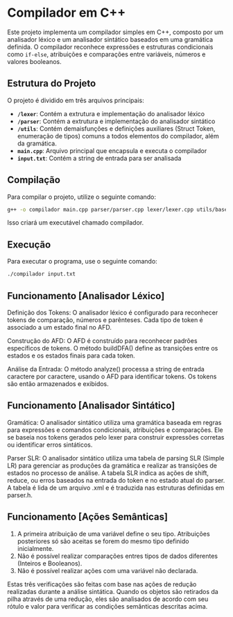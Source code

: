 # Compilador em C++

Este projeto implementa um compilador simples em C++, composto por um analisador léxico e um analisador sintático baseados em uma gramática definida. O compilador reconhece expressões e estruturas condicionais como `if-else`, atribuições e comparações entre variáveis, números e valores booleanos.


## Estrutura do Projeto

O projeto é dividido em três arquivos principais:

- **`/lexer`**: Contém a extrutura e implementação do analisador léxico
- **`/parser`**: Contém a extrutura e implementação do analisador sintático
- **`/utils`**: Contém demaisfunções e definições auxiliares (Struct Token, enumeração de tipos) comuns a todos elementos do compilador, além da gramática.
- **`main.cpp`**: Arquivo principal que encapsula e executa o compilador
- **`input.txt`**: Contém a string de entrada para ser analisada

## Compilação

Para compilar o projeto, utilize o seguinte comando:

```bash
g++ -o compilador main.cpp parser/parser.cpp lexer/lexer.cpp utils/base.cpp utils/tinyxml2.cpp parser/semActions.cpp
```

Isso criará um executável chamado compilador.

## Execução
Para executar o programa, use o seguinte comando:

```bash
./compilador input.txt
```


## Funcionamento [Analisador Léxico]
Definição dos Tokens: O analisador léxico é configurado para reconhecer tokens de comparação, números e parênteses. Cada tipo de token é associado a um estado final no AFD.

Construção do AFD: O AFD é construído para reconhecer padrões específicos de tokens. O método buildDFA() define as transições entre os estados e os estados finais para cada token.

Análise da Entrada: O método analyze() processa a string de entrada caractere por caractere, usando o AFD para identificar tokens. Os tokens são então armazenados e exibidos.

## Funcionamento [Analisador Sintático]

Gramática: O analisador sintático utiliza uma gramática baseada em regras para expressões e comandos condicionais, atribuições e comparações. Ele se baseia nos tokens gerados pelo lexer para construir expressões corretas ou identificar erros sintáticos.

Parser SLR: O analisador sintático utiliza uma tabela de parsing SLR (Simple LR) para gerenciar as produções da gramática e realizar as transições de estados no processo de análise. A tabela SLR indica as ações de shift, reduce, ou erros baseados na entrada do token e no estado atual do parser. A tabela é lida de um arquivo .xml e é traduzida nas estruturas definidas em parser.h.

## Funcionamento [Ações Semânticas]

1. A primeira atribuição de uma variável define o seu tipo. Atribuições posteriores só são aceitas se forem do mesmo tipo definido inicialmente.
2. Não é possível realizar comparações entres tipos de dados diferentes (Inteiros e Booleanos).
3. Não é possível realizar ações com uma variável não declarada.


Estas três verificações são feitas com base nas ações de redução realizadas durante a análise sintática. Quando os objetos são retirados da pilha através de uma redução, eles são analisados de acordo com seu rótulo e valor para verificar as condições semânticas descritas acima.